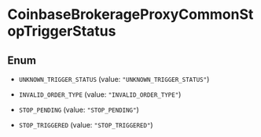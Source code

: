 
# CoinbaseBrokerageProxyCommonStopTriggerStatus

## Enum


* `UNKNOWN_TRIGGER_STATUS` (value: `"UNKNOWN_TRIGGER_STATUS"`)

* `INVALID_ORDER_TYPE` (value: `"INVALID_ORDER_TYPE"`)

* `STOP_PENDING` (value: `"STOP_PENDING"`)

* `STOP_TRIGGERED` (value: `"STOP_TRIGGERED"`)




